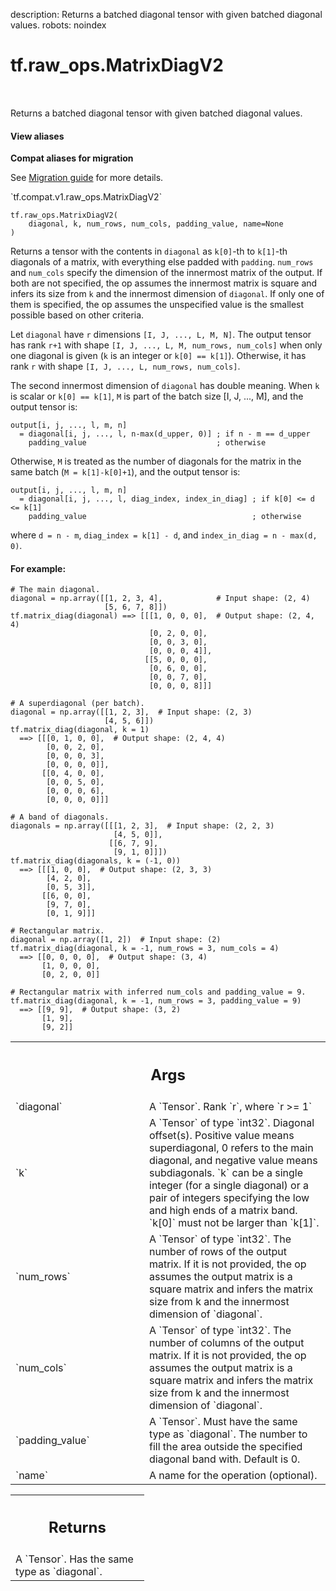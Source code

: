 description: Returns a batched diagonal tensor with given batched diagonal values.
robots: noindex

# tf.raw_ops.MatrixDiagV2

<!-- Insert buttons and diff -->

<table class="tfo-notebook-buttons tfo-api nocontent" align="left">

</table>



Returns a batched diagonal tensor with given batched diagonal values.

<section class="expandable">
  <h4 class="showalways">View aliases</h4>
  <p>
<b>Compat aliases for migration</b>
<p>See
<a href="https://www.tensorflow.org/guide/migrate">Migration guide</a> for
more details.</p>
<p>`tf.compat.v1.raw_ops.MatrixDiagV2`</p>
</p>
</section>

<pre class="devsite-click-to-copy prettyprint lang-py tfo-signature-link">
<code>tf.raw_ops.MatrixDiagV2(
    diagonal, k, num_rows, num_cols, padding_value, name=None
)
</code></pre>



<!-- Placeholder for "Used in" -->

Returns a tensor with the contents in `diagonal` as `k[0]`-th to `k[1]`-th
diagonals of a matrix, with everything else padded with `padding`. `num_rows`
and `num_cols` specify the dimension of the innermost matrix of the output. If
both are not specified, the op assumes the innermost matrix is square and infers
its size from `k` and the innermost dimension of `diagonal`. If only one of them
is specified, the op assumes the unspecified value is the smallest possible
based on other criteria.

Let `diagonal` have `r` dimensions `[I, J, ..., L, M, N]`. The output tensor has
rank `r+1` with shape `[I, J, ..., L, M, num_rows, num_cols]` when only one
diagonal is given (`k` is an integer or `k[0] == k[1]`). Otherwise, it has rank
`r` with shape `[I, J, ..., L, num_rows, num_cols]`.

The second innermost dimension of `diagonal` has double meaning.
When `k` is scalar or `k[0] == k[1]`, `M` is part of the batch size
[I, J, ..., M], and the output tensor is:

```
output[i, j, ..., l, m, n]
  = diagonal[i, j, ..., l, n-max(d_upper, 0)] ; if n - m == d_upper
    padding_value                             ; otherwise
```

Otherwise, `M` is treated as the number of diagonals for the matrix in the
same batch (`M = k[1]-k[0]+1`), and the output tensor is:

```
output[i, j, ..., l, m, n]
  = diagonal[i, j, ..., l, diag_index, index_in_diag] ; if k[0] <= d <= k[1]
    padding_value                                     ; otherwise
```
where `d = n - m`, `diag_index = k[1] - d`, and `index_in_diag = n - max(d, 0)`.

#### For example:



```
# The main diagonal.
diagonal = np.array([[1, 2, 3, 4],            # Input shape: (2, 4)
                     [5, 6, 7, 8]])
tf.matrix_diag(diagonal) ==> [[[1, 0, 0, 0],  # Output shape: (2, 4, 4)
                               [0, 2, 0, 0],
                               [0, 0, 3, 0],
                               [0, 0, 0, 4]],
                              [[5, 0, 0, 0],
                               [0, 6, 0, 0],
                               [0, 0, 7, 0],
                               [0, 0, 0, 8]]]

# A superdiagonal (per batch).
diagonal = np.array([[1, 2, 3],  # Input shape: (2, 3)
                     [4, 5, 6]])
tf.matrix_diag(diagonal, k = 1)
  ==> [[[0, 1, 0, 0],  # Output shape: (2, 4, 4)
        [0, 0, 2, 0],
        [0, 0, 0, 3],
        [0, 0, 0, 0]],
       [[0, 4, 0, 0],
        [0, 0, 5, 0],
        [0, 0, 0, 6],
        [0, 0, 0, 0]]]

# A band of diagonals.
diagonals = np.array([[[1, 2, 3],  # Input shape: (2, 2, 3)
                       [4, 5, 0]],
                      [[6, 7, 9],
                       [9, 1, 0]]])
tf.matrix_diag(diagonals, k = (-1, 0))
  ==> [[[1, 0, 0],  # Output shape: (2, 3, 3)
        [4, 2, 0],
        [0, 5, 3]],
       [[6, 0, 0],
        [9, 7, 0],
        [0, 1, 9]]]

# Rectangular matrix.
diagonal = np.array([1, 2])  # Input shape: (2)
tf.matrix_diag(diagonal, k = -1, num_rows = 3, num_cols = 4)
  ==> [[0, 0, 0, 0],  # Output shape: (3, 4)
       [1, 0, 0, 0],
       [0, 2, 0, 0]]

# Rectangular matrix with inferred num_cols and padding_value = 9.
tf.matrix_diag(diagonal, k = -1, num_rows = 3, padding_value = 9)
  ==> [[9, 9],  # Output shape: (3, 2)
       [1, 9],
       [9, 2]]
```

<!-- Tabular view -->
 <table class="responsive fixed orange">
<colgroup><col width="214px"><col></colgroup>
<tr><th colspan="2"><h2 class="add-link">Args</h2></th></tr>

<tr>
<td>
`diagonal`
</td>
<td>
A `Tensor`. Rank `r`, where `r >= 1`
</td>
</tr><tr>
<td>
`k`
</td>
<td>
A `Tensor` of type `int32`.
Diagonal offset(s). Positive value means superdiagonal, 0 refers to the main
diagonal, and negative value means subdiagonals. `k` can be a single integer
(for a single diagonal) or a pair of integers specifying the low and high ends
of a matrix band. `k[0]` must not be larger than `k[1]`.
</td>
</tr><tr>
<td>
`num_rows`
</td>
<td>
A `Tensor` of type `int32`.
The number of rows of the output matrix. If it is not provided, the op assumes
the output matrix is a square matrix and infers the matrix size from k and the
innermost dimension of `diagonal`.
</td>
</tr><tr>
<td>
`num_cols`
</td>
<td>
A `Tensor` of type `int32`.
The number of columns of the output matrix. If it is not provided, the op
assumes the output matrix is a square matrix and infers the matrix size from
k and the innermost dimension of `diagonal`.
</td>
</tr><tr>
<td>
`padding_value`
</td>
<td>
A `Tensor`. Must have the same type as `diagonal`.
The number to fill the area outside the specified diagonal band with.
Default is 0.
</td>
</tr><tr>
<td>
`name`
</td>
<td>
A name for the operation (optional).
</td>
</tr>
</table>



<!-- Tabular view -->
 <table class="responsive fixed orange">
<colgroup><col width="214px"><col></colgroup>
<tr><th colspan="2"><h2 class="add-link">Returns</h2></th></tr>
<tr class="alt">
<td colspan="2">
A `Tensor`. Has the same type as `diagonal`.
</td>
</tr>

</table>

